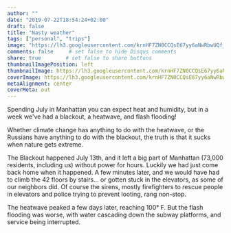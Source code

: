 ```yaml
---
author: ""
date: "2019-07-22T18:54:24+02:00"
draft: false
title: "Nasty weather"
tags: ["personal", "trips"]
image: "https://lh3.googleusercontent.com/krnHF7ZN0CCQsE67yy6aNwRbwUQf_dxBXbyxTUqCRHom28Inby98yJ3OTjtZsskk-ymCgv7jfEdinWQpKlfHuToHpN7w1NuMOTGGfZ5v3SIQPLcXaj1Lb44UEgMtBXdbBQvSA1OqbpI=w1920-h1080"
comments: false     # set false to hide Disqus comments
share: true        # set false to share buttons
thumbnailImagePosition: left
thumbnailImage: https://lh3.googleusercontent.com/krnHF7ZN0CCQsE67yy6aNwRbwUQf_dxBXbyxTUqCRHom28Inby98yJ3OTjtZsskk-ymCgv7jfEdinWQpKlfHuToHpN7w1NuMOTGGfZ5v3SIQPLcXaj1Lb44UEgMtBXdbBQvSA1OqbpI=w1920-h1080
coverImage: https://lh3.googleusercontent.com/krnHF7ZN0CCQsE67yy6aNwRbwUQf_dxBXbyxTUqCRHom28Inby98yJ3OTjtZsskk-ymCgv7jfEdinWQpKlfHuToHpN7w1NuMOTGGfZ5v3SIQPLcXaj1Lb44UEgMtBXdbBQvSA1OqbpI=w1920-h1080
metaAlignment: center
coverMeta: out
---
```


Spending July in Manhattan you can expect heat and humidity, but in a week we've had a blackout, a heatwave, and flash flooding!

<!--more-->

Whether climate change has anything to do with the heatwave, or the Russians have anything to do with the blackout, the truth is that it sucks when nature gets extreme.

The Blackout happened July 13th, and it left a big part of Manhattan (73,000 residents, including us) without power for hours. Luckily we had just come back home when it happened. A few minutes later, and we would have had to climb the 42 floors by stairs... or gotten stuck in the elevators, as some of our neighbors did. Of course the sirens, mostly firefighters to rescue people in elevators and police trying to prevent looting, rang non-stop.

The heatwave peaked a few days later, reaching 100° F. But the flash flooding was worse, with water cascading down the subway platforms, and service being interrupted.

<script src="https://cdn.jsdelivr.net/npm/publicalbum@latest/embed-ui.min.js" async></script>
<div class="pa-gallery-player-widget" style="width:100%; height:480px; display:none;"
  data-link="https://photos.app.goo.gl/uSfFg2fkgDJyLHju6"
  data-title="5 new photos by Jorge Cortell">
  <img data-src="https://lh3.googleusercontent.com/w5chzRx_uiSaeSW45Q0sEEbJQnvFj8brhaq--xtjH53WUWwDBo17IkuucXi7Hc8ho03AbGmGyl8Aw_8JOil7OJPxG0TLd0nsxhKyE5udxGGp4yJMJdI-5ZC0Pfg9n1C_Mqj4D_3vjP8=w1920-h1080" src="" alt="" />
  <img data-src="https://lh3.googleusercontent.com/lEX4AFSGb5CVSjKNFBO7nAa5QceNgH3vpu1voP_dkr4qaoK5B4C_UR95jnYXQCfpHXO3bcBdsUAK8OLogDwNIJqpvyCa0QjnUYaAwMvTeSMQ_xCxeGjY5BnIC-Nt0owElJ2S6NIC3oE=w1920-h1080" src="" alt="" />
  <img data-src="https://lh3.googleusercontent.com/HTld775pG8Eq15izZzAl8kG29d4haeyTx7N3or2X4kWGeXrig12wBa85vLBQw8LnsB2wepq0ww0wNtRjV2EifWdT37xBrN317RcJhJfGb40HYY-TmUnhI5TlzdHc1YFEwJDOX2LGQoU=w1920-h1080" src="" alt="" />
  <img data-src="https://lh3.googleusercontent.com/JWUPS1Q5OdZB0KNwNjjMzTSb4rQdiQcLRq6dhT_hUx-QXOJF_WTkPWbXyRPgZMs-bGyD2hlWh4e9tWGiwaHKHMGWKT4hXLtECAVWl81CxgLAnMT_uJzbwdV_wA3hKu193OmNG1MmObs=w1920-h1080" src="" alt="" />
  <img data-src="https://lh3.googleusercontent.com/W8Vmf8amODxRxcYFKmmRoYE9c3UNd3u9u0TTdLytu8LOE5SOXiXjJKMu1U-peFUcsK3Z4r3e1WDHNSe1htIKJXFxrR8aapEvrUpby76VzKYrK38lbTKEFgXtX3Vdx6imEkusaMRdCBE=w1920-h1080" src="" alt="" />
</div>
